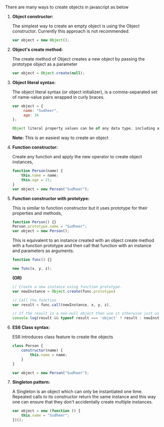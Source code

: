 There are many ways to create objects in javascript as below

1.  **Object constructor:**

    The simplest way to create an empty object is using the Object constructor. Currently this approach is not recommended.

    ```javascript
    var object = new Object();
    ```

2.  **Object's create method:**

    The create method of Object creates a new object by passing the prototype object as a parameter

    ```javascript
    var object = Object.create(null);
    ```

3.  **Object literal syntax:**

    The object literal syntax (or object initializer), is a comma-separated set of name-value pairs wrapped in curly braces.

    ```javascript
    var object = {
         name: "Sudheer",
         age: 34
    };

    Object literal property values can be of any data type, including array, function, and nested object.
    ```

    **Note:** This is an easiest way to create an object

4.  **Function constructor:**

    Create any function and apply the new operator to create object instances,

    ```javascript
    function Person(name) {
    	this.name = name;
    	this.age = 21;
    }
    var object = new Person("Sudheer");
    ```

5.  **Function constructor with prototype:**

    This is similar to function constructor but it uses prototype for their properties and methods,

    ```javascript
    function Person() {}
    Person.prototype.name = "Sudheer";
    var object = new Person();
    ```

    This is equivalent to an instance created with an object create method with a function prototype and then call that function with an instance and parameters as arguments.

    ```javascript
    function func() {}

    new func(x, y, z);
    ```

    **(OR)**

    ```javascript
    // Create a new instance using function prototype.
    var newInstance = Object.create(func.prototype)

    // Call the function
    var result = func.call(newInstance, x, y, z),

    // If the result is a non-null object then use it otherwise just use the new instance.
    console.log(result && typeof result === 'object' ? result : newInstance);
    ```

6.  **ES6 Class syntax:**

    ES6 introduces class feature to create the objects

    ```javascript
    class Person {
    	constructor(name) {
    		this.name = name;
    	}
    }

    var object = new Person("Sudheer");
    ```

7.  **Singleton pattern:**

    A Singleton is an object which can only be instantiated one time. Repeated calls to its constructor return the same instance and this way one can ensure that they don't accidentally create multiple instances.

    ```javascript
    var object = new (function () {
    	this.name = "Sudheer";
    })();
    ```
